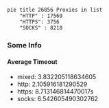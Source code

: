 
```mermaid
pie title 26856 Proxies in list
    "HTTP" : 17569
    "HTTPS": 3756
    "SOCKS" : 8218
```

### Some Info
#### Average Timeout

- mixed: 3.832205118634605
- http: 2.105916181290529
- https: 8.713146814470017s
- socks: 6.542605490302762